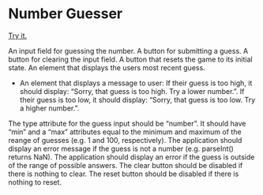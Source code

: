 # Number Guesser

[Try it.](https://adam-rice.github.io/Number-Guesser/)

An input field for guessing the number.
A button for submitting a guess.
A button for clearing the input field.
A button that resets the game to its initial state.
An element that displays the users most recent guess.

* An element that displays a message to user:
If their guess is too high, it should display: “Sorry, that guess is too high. Try a lower number.”.
If their guess is too low, it should display: “Sorry, that guess is too low. Try a higher number.”.

The type attribute for the guess input should be “number”.
It should have “min” and a “max” attributes equal to the minimum and maximum of the reange of guesses (e.g. 1 and 100, respectively).
The application should display an error message if the guess is not a number (e.g. parseInt() returns NaN).
The application should display an error if the guess is outside of the range of possible answers.
The clear button should be disabled if there is nothing to clear.
The reset button should be disabled if there is nothing to reset.
